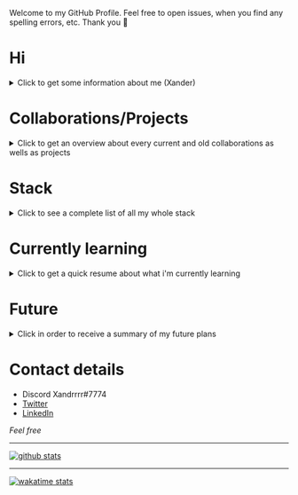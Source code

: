Welcome to my GitHub Profile. Feel free to open issues, when you find any spelling errors, etc. Thank you 🙏

# Hi
<details>
 <summary>Click to get some information about me (Xander)</summary>
 
 ## Information
  - Name: David Neidhart
  - Age: 17 (Born on 09/03/2003)
  - Country of residence: Germany
  - Education:
    - 11th grade high school
    - Intensified course: CS
      - Grades: A
  - I started programming in December 2019
</details>

# Collaborations/Projects
<details>
 <summary>Click to get an overview about every current and old collaborations as wells as projects</summary>
 
 ## Collabs
  - ### Dustie Bot
    - Endless customizable discord bot with many tools + easy2use web panel to customize the bot
  - ### TycoonMogul
    - Discord bot which gives your server some touch by providing every user a small tycoon minigame inside the whole discord world
    - Deprecated
  - ### [VoidChan](https://github.com/VoidChan/VoidChan)
    - Multi format CDN for ShareX
 ## Private projects
  - ### Roll It
    - School project
    - Unity 3D game coded in C#
    - Under Development!
  - ### P3ac
    - Multipurpose Discord bot with web panel, messages, filters and many more automatic features
    - Under Development!
  - ### Chess in C++
    - The title says everything...
  - ### [Learning Assembly](https://github.com/Xander1233/assemblyCode)
    - With mutliple tutorials on YouTube, etc.
  - ### XanderihnOS
    - Very small (Veeeeeeeeeeerrrry small btw) OS to test out Assembly and C
    - Deprecated
  - ### [6502-Emulator](https://github.com/Xander1233/6502-Emulator)
    - Emulator of an 6502 coded in C++
  - ### [Bin addition and multiply](https://github.com/Xander1233/binaryCalc)
    - Java class with functions for multiplying and adding 2 Base2 numbers together
      - Plus integrated functions for conversion from Base2 -> Base10 and vice versa
</details>

# Stack
<details>
 <summary>Click to see a complete list of all my whole stack</summary>
 
 ## Languages
 - Typescript (**Main** language)
 - JavaScript (Framework Node.JS)
 - Java
 - HTML (I count it as a language in this list)
 - CSS
 - C#
 - Swift
 - C++
 - C
 - Netwide Assembly
 - SQL
 
 ## Frameworks
 - Node.JS (If you count it as a framework...)
 - Express
 - Socket.io

 ## IDE
 - WebStorm
 - IntelliJ IDEA
 - CLion
 - Rider
 - VSCode
 - Visual Studio 2019
 - Atom

 *(Everything above is ordered by experience, proficiency and usage in each language, framework, IDE)*

 ## Tools
 - YouTrack selfhosted
 - MongoDB Compass
 - ShareX
 - GitHub
 - Unity
 - Docker
</details>

# Currently learning
<details>
 <summary>Click to get a quick resume about what i'm currently learning</summary>
 
 ## Languages
 - NASM/MASM
 - C
 - Java (School course)
 - Go
 - Rust
 
 ## Miscellaneous
 - Frontend Development
 - XCode
 - Microservices
</details>

# Future
<details>
 <summary>Click in order to receive a summary of my future plans</summary>
 
 ## Education
 - MS in CS
 - A level degree
 
 ## Jobs
 - Job at Apple or Discord (Section: Software Development (Backend preferred))
</details>

# Contact details
 - Discord Xandrrrr#7774
 - [Twitter](https://twitter.com/XandrrrrR6)
 - [LinkedIn](https://www.linkedin.com/in/david-neidhart-614180201/)

*Feel free*

---

[![github stats](https://github-readme-stats.vercel.app/api?username=Xander1233&count_private=true&hide_border=true&cache_seconds=2000&bg_color=4badf2&title_color=000&text_color=000&icon_color=000&show_icons=true)](https://github.com/Xander1233)

---

[![wakatime stats](https://github-readme-stats.vercel.app/api/wakatime?username=Xandrrrr&layout=compact)](https://github.com/Xander1233)
